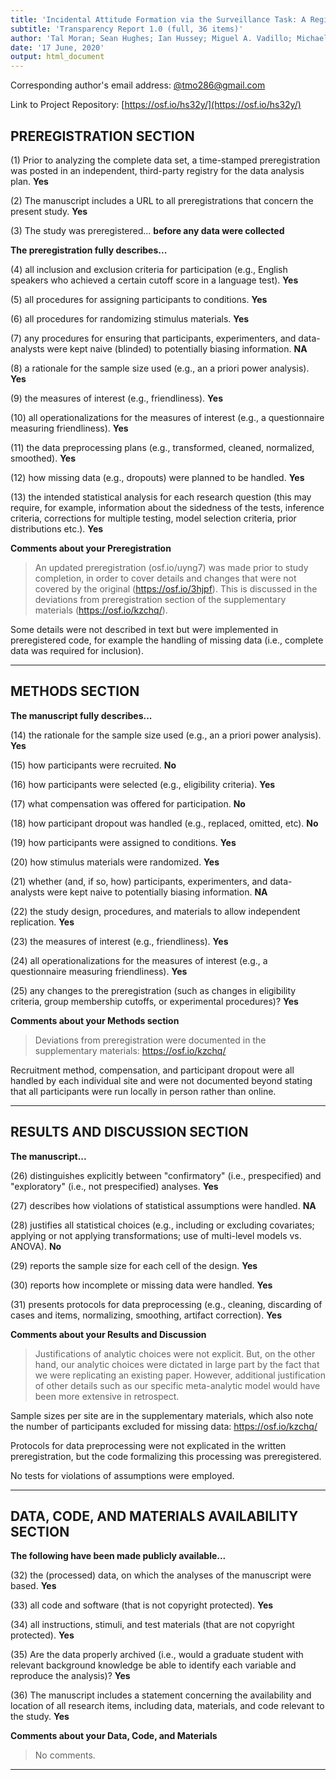 ```yaml
---
title: 'Incidental Attitude Formation via the Surveillance Task: A Registered Replication Report of Olson and Fazio (2001)'
subtitle: 'Transparency Report 1.0 (full, 36 items)'
author: 'Tal Moran; Sean Hughes; Ian Hussey; Miguel A. Vadillo; Michael A. Olson; Frederik Aust; Karoline Bading; Robert Balas; Taylor Benedict; Olivier Corneille; Samantha B. Douglas; Melissa J. Ferguson; Katherine A. Fritzlen; Anne Gast; Bertram Gawronski; Tamara Giménez-Fernández; Krzysztof Hanusz; Tobias Heycke; Fabia Högden; Mandy Hütter; Benedek Kurdi; Adrien Mierop; Jasmin Richter; Justyna Sarzyńska-Wawer; Colin Tucker Smith; Christoph Stahl; Philine Thomasius; Christian Unkelbach; Jan De Houwer'
date: '17 June, 2020'
output: html_document
---
```


Corresponding author's email address: [@tmo286@gmail.com](@tmo286@gmail.com)

Link to Project Repository: [https://osf.io/hs32y/](https://osf.io/hs32y/)



## PREREGISTRATION SECTION





 (1) Prior to analyzing the complete data set, a time-stamped preregistration was posted in an independent, third-party registry for the data analysis plan.  **Yes** 


 (2) The manuscript includes a URL to all preregistrations that concern the present study.  **Yes** 


 (3) The study was preregistered...  **before any data were collected** 

 

**The preregistration fully describes...** 


 (4) all inclusion and exclusion criteria for participation (e.g., English speakers who achieved a certain cutoff score in a language test).  **Yes** 


 (5) all procedures for assigning participants to conditions.  **Yes** 


 (6) all procedures for randomizing stimulus materials.  **Yes** 


 (7) any procedures for ensuring that participants, experimenters, and data-analysts were kept naive (blinded) to potentially biasing information.  **NA** 


 (8) a rationale for the sample size used (e.g., an a priori power analysis).  **Yes** 


 (9) the measures of interest (e.g., friendliness).  **Yes** 


 (10) all operationalizations for the measures of interest (e.g., a questionnaire measuring friendliness).  **Yes** 


 (11) the data preprocessing plans (e.g., transformed, cleaned, normalized, smoothed).  **Yes** 


 (12) how missing data (e.g., dropouts) were planned to be handled.  **Yes** 


 (13) the intended statistical analysis for each research question (this may require, for example, information about the sidedness of the tests, inference criteria, corrections for multiple testing, model selection criteria, prior distributions etc.).  **Yes** 


**Comments about your Preregistration** 

> An updated preregistration (osf.io/uyng7) was made prior to study completion, in order to cover details and changes that were not covered by the original (https://osf.io/3hjpf). This is discussed in the deviations from preregistration section of the supplementary materials (https://osf.io/kzchq/).

Some details were not described in text but were implemented in preregistered code, for example the handling of missing data (i.e., complete data was required for inclusion). 

***



## METHODS SECTION

**The manuscript fully describes...**



 (14) the rationale for the sample size used (e.g., an a priori power analysis).  **Yes** 


 (15) how participants were recruited.  **No** 


 (16) how participants were selected (e.g., eligibility criteria).  **Yes** 


 (17) what compensation was offered for participation.  **No** 


 (18) how participant dropout was handled (e.g., replaced, omitted, etc).  **No** 


 (19) how participants were assigned to conditions.  **Yes** 


 (20) how stimulus materials were randomized.  **Yes** 


 (21) whether (and, if so, how) participants, experimenters, and data-analysts were kept naive to potentially biasing information.  **NA** 


 (22) the study design, procedures, and materials to allow independent replication.  **Yes** 


 (23) the measures of interest (e.g., friendliness).  **Yes** 


 (24) all operationalizations for the measures of interest (e.g., a questionnaire measuring friendliness).  **Yes** 


 (25) any changes to the preregistration (such as changes in eligibility criteria, group membership cutoffs, or experimental procedures)?  **Yes** 


**Comments about your Methods section** 

> Deviations from preregistration were documented in the supplementary materials: https://osf.io/kzchq/

Recruitment method, compensation, and participant dropout were all handled by each individual site and were not documented beyond stating that all participants were run locally in person rather than online.

***



## RESULTS AND DISCUSSION SECTION

**The manuscript...**



 (26) distinguishes explicitly between "confirmatory" (i.e., prespecified) and "exploratory" (i.e., not prespecified) analyses.  **Yes** 


 (27) describes how violations of statistical assumptions were handled.  **NA** 


 (28) justifies all statistical choices (e.g., including or excluding covariates; applying or not applying transformations; use of multi-level models vs. ANOVA).  **No** 


 (29) reports the sample size for each cell of the design.  **Yes** 


 (30) reports how incomplete or missing data were handled.  **Yes** 


 (31) presents protocols for data preprocessing (e.g., cleaning, discarding of cases and items, normalizing, smoothing, artifact correction).  **Yes** 


**Comments about your Results and Discussion** 

> Justifications of analytic choices were not explicit. But, on the other hand, our analytic choices were dictated in large part by the fact that we were replicating an existing paper. However, additional justification of other details such as our specific meta-analytic model would have been more extensive in retrospect.   

Sample sizes per site are in the supplementary materials, which also note the number of participants excluded for missing data: https://osf.io/kzchq/ 

Protocols for data preprocessing were not explicated in the written preregistration, but the code formalizing this processing was preregistered. 

No tests for violations of assumptions were employed. 

***



## DATA, CODE, AND MATERIALS AVAILABILITY SECTION

**The following have been made publicly available...**



 (32) the (processed) data, on which the analyses of the manuscript were based.  **Yes** 


 (33) all code and software (that is not copyright protected).  **Yes** 


 (34) all instructions, stimuli, and test materials (that are not copyright protected).  **Yes** 



 


 (35) Are the data properly archived (i.e., would a graduate student with relevant background knowledge be able to identify each variable and reproduce the analysis)?  **Yes** 


 (36) The manuscript includes a statement concerning the availability and location of all research items, including data, materials, and code relevant to the study.  **Yes** 


**Comments about your Data, Code, and Materials** 

> No comments.

***